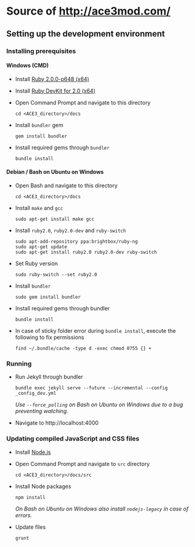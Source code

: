 # Source of http://ace3mod.com/

## Setting up the development environment

### Installing prerequisites

#### Windows (CMD)

- Install [Ruby 2.0.0-p648 (x64)](http://rubyinstaller.org/downloads/)
- Install [Ruby DevKit for 2.0 (x64)](http://rubyinstaller.org/downloads/)
- Open Command Prompt and navigate to this directory
    ```
    cd <ACE3_directory>/docs
    ```

- Install `bundler` gem
    ```
    gem install bundler
    ```

- Install required gems through `bundler`
    ```
    bundle install
    ```

#### Debian / Bash on Ubuntu on Windows

- Open Bash and navigate to this directory
    ```
    cd <ACE3_directory>/docs
    ```

- Install `make` and `gcc`
    ```
    sudo apt-get install make gcc
    ```

- Install `ruby2.0`, `ruby2.0-dev` and `ruby-switch`
    ```
    sudo apt-add-repository ppa:brightbox/ruby-ng
    sudo apt-get update
    sudo apt-get install ruby2.0 ruby2.0-dev ruby-switch
    ```

- Set Ruby version
    ```
    sudo ruby-switch --set ruby2.0
    ```

- Install `bundler`
    ```
    sudo gem install bundler
    ```

- Install required gems through bundler
    ```
    bundle install
    ```

- In case of sticky folder error during `bundle install`, execute the following to fix permissions
    ```
    find ~/.bundle/cache -type d -exec chmod 0755 {} +
    ```

### Running

- Run Jekyll through bundler
    ```
    bundle exec jekyll serve --future --incremental --config _config_dev.yml
    ```
    _Use `--force_polling` on Bash on Ubuntu on Windows due to a bug preventing watching._

- Navigate to http://localhost:4000

### Updating compiled JavaScript and CSS files

- Install [Node.js](https://nodejs.org/download/)
- Open Command Prompt and navigate to `src` directory
    ```
    cd <ACE3_directory>/docs/src
    ```

- Install Node packages
    ```
    npm install
    ```
    _On Bash on Ubuntu on Windows also install `nodejs-legacy` in case of errors._

- Update files
    ```
    grunt
    ```
